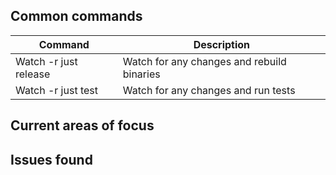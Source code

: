 ## Common commands

| Command               | Description                                |
| --------------------- | ------------------------------------------ |
| Watch -r just release | Watch for any changes and rebuild binaries |
| Watch -r just test    | Watch for any changes and run tests        |

## Current areas of focus

## Issues found
